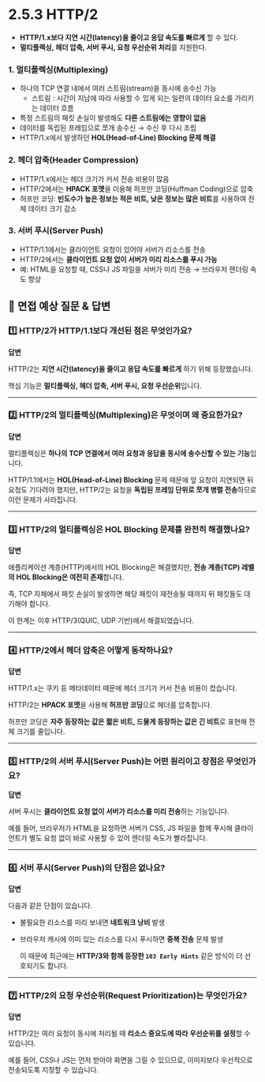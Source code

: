 # 2.5.3 HTTP/2

- **HTTP/1.x보다 지연 시간(latency)을 줄이고 응답 속도를 빠르게** 할 수 있다.
- **멀티플렉싱, 헤더 압축, 서버 푸시, 요청 우선순위 처리**를 지원한다.

### 1. 멀티플렉싱(Multiplexing)

- 하나의 TCP 연결 내에서 여러 스트림(stream)을 동시에 송수신 가능
    - 스트림 : 시간이 지남에 따라 사용할 수 있게 되는 일련의 데이터 요소를 가리키는 데이터 흐름
- 특정 스트림의 패킷 손실이 발생해도 **다른 스트림에는 영향이 없음**
- 데이터를 독립된 프레임으로 쪼개 송수신 → 수신 후 다시 조립
- HTTP/1.x에서 발생하던 **HOL(Head-of-Line) Blocking 문제 해결**

### 2. 헤더 압축(Header Compression)

- HTTP/1.x에서는 헤더 크기가 커서 전송 비용이 많음
- HTTP/2에서는 **HPACK 포맷**을 이용해 허프만 코딩(Huffman Coding)으로 압축
- 허프만 코딩: **빈도수가 높은 정보는 적은 비트, 낮은 정보는 많은 비트**를 사용하여 전체 데이터 크기 감소

### 3. 서버 푸시(Server Push)

- HTTP/1.1에서는 클라이언트 요청이 있어야 서버가 리소스를 전송
- HTTP/2에서는 **클라이언트 요청 없이 서버가 미리 리소스를 푸시 가능**
- 예: HTML을 요청할 때, CSS나 JS 파일을 서버가 미리 전송 → 브라우저 렌더링 속도 향상

## 📌 면접 예상 질문 & 답변

### 1️⃣ HTTP/2가 HTTP/1.1보다 개선된 점은 무엇인가요?

**답변**

HTTP/2는 **지연 시간(latency)을 줄이고 응답 속도를 빠르게** 하기 위해 등장했습니다.

핵심 기능은 **멀티플렉싱, 헤더 압축, 서버 푸시, 요청 우선순위**입니다.

---

### 2️⃣ HTTP/2의 멀티플렉싱(Multiplexing)은 무엇이며 왜 중요한가요?

**답변**

멀티플렉싱은 **하나의 TCP 연결에서 여러 요청과 응답을 동시에 송수신할 수 있는 기능**입니다.

HTTP/1.1에서는 **HOL(Head-of-Line) Blocking** 문제 때문에 앞 요청이 지연되면 뒤 요청도 기다려야 했지만, HTTP/2는 요청을 **독립된 프레임 단위로 쪼개 병렬 전송**하므로 이런 문제가 사라집니다.

---

### 3️⃣ HTTP/2의 멀티플렉싱은 HOL Blocking 문제를 완전히 해결했나요?

**답변**

애플리케이션 계층(HTTP)에서의 HOL Blocking은 해결했지만, **전송 계층(TCP) 레벨의 HOL Blocking은 여전히 존재**합니다.

즉, TCP 자체에서 패킷 손실이 발생하면 해당 패킷이 재전송될 때까지 뒤 패킷들도 대기해야 합니다.

이 한계는 이후 HTTP/3(QUIC, UDP 기반)에서 해결되었습니다.

---

### 4️⃣ HTTP/2에서 헤더 압축은 어떻게 동작하나요?

**답변**

HTTP/1.x는 쿠키 등 메타데이터 때문에 헤더 크기가 커서 전송 비용이 컸습니다.

HTTP/2는 **HPACK 포맷**을 사용해 **허프만 코딩**으로 헤더를 압축합니다.

허프만 코딩은 **자주 등장하는 값은 짧은 비트, 드물게 등장하는 값은 긴 비트**로 표현해 전체 크기를 줄입니다.

---

### 5️⃣ HTTP/2의 서버 푸시(Server Push)는 어떤 원리이고 장점은 무엇인가요?

**답변**

서버 푸시는 **클라이언트 요청 없이 서버가 리소스를 미리 전송**하는 기능입니다.

예를 들어, 브라우저가 HTML을 요청하면 서버가 CSS, JS 파일을 함께 푸시해 클라이언트가 별도 요청 없이 바로 사용할 수 있어 렌더링 속도가 빨라집니다.

---

### 6️⃣ 서버 푸시(Server Push)의 단점은 없나요?

**답변**

다음과 같은 단점이 있습니다.

- 불필요한 리소스를 미리 보내면 **네트워크 낭비** 발생
- 브라우저 캐시에 이미 있는 리소스를 다시 푸시하면 **중복 전송** 문제 발생

  이 때문에 최근에는 **HTTP/3와 함께 등장한 `103 Early Hints`** 같은 방식이 더 선호되기도 합니다.


---

### 7️⃣ HTTP/2의 요청 우선순위(Request Prioritization)는 무엇인가요?

**답변**

HTTP/2는 여러 요청이 동시에 처리될 때 **리소스 중요도에 따라 우선순위를 설정**할 수 있습니다.

예를 들어, CSS나 JS는 먼저 받아야 화면을 그릴 수 있으므로, 이미지보다 우선적으로 전송되도록 지정할 수 있습니다.